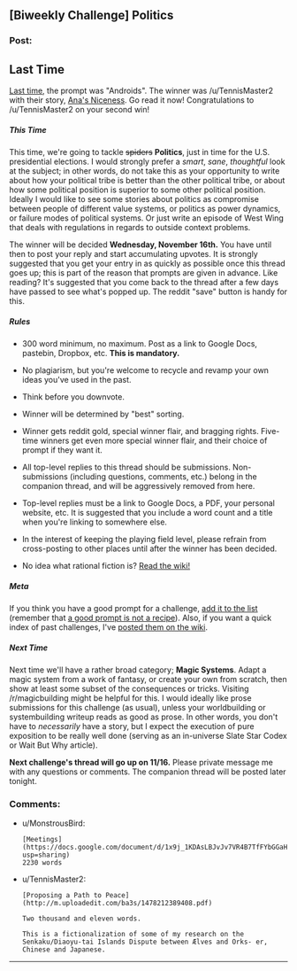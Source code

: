 ## [Biweekly Challenge] Politics

### Post:

## Last Time

[Last time,](https://www.reddit.com/r/rational/comments/58dfvg/biweekly_challenge_androids/?sort=confidence) the prompt was "Androids". The winner was /u/TennisMaster2 with their story, [Ana's Niceness](https://www.reddit.com/r/rational/comments/58dfvg/biweekly_challenge_androids/d90461s/). Go read it now! Congratulations to /u/TennisMaster2 on your second win!

##### This Time

This time, we're going to tackle ~~spiders~~ **Politics**, just in time for the U.S. presidential elections. I would strongly prefer a *smart*, *sane*, *thoughtful* look at the subject; in other words, do not take this as your opportunity to write about how your political tribe is better than the other political tribe, or about how some political position is superior to some other political position. Ideally I would like to see some stories about politics as compromise between people of different value systems, or politics as power dynamics, or failure modes of political systems. Or just write an episode of West Wing that deals with regulations in regards to outside context problems.

The winner will be decided **Wednesday, November 16th.** You have until then to post your reply and start accumulating upvotes. It is strongly suggested that you get your entry in as quickly as possible once this thread goes up; this is part of the reason that prompts are given in advance. Like reading? It's suggested that you come back to the thread after a few days have passed to see what's popped up. The reddit "save" button is handy for this.

##### Rules

* 300 word minimum, no maximum. Post as a link to Google Docs, pastebin, Dropbox, etc. **This is mandatory.**

* No plagiarism, but you're welcome to recycle and revamp your own ideas you've used in the past.

* Think before you downvote.

* Winner will be determined by "best" sorting.

* Winner gets reddit gold, special winner flair, and bragging rights. Five-time winners get even more special winner flair, and their choice of prompt if they want it.

* All top-level replies to this thread should be submissions. Non-submissions (including questions, comments, etc.) belong in the companion thread, and will be aggressively removed from here.

* Top-level replies must be a link to Google Docs, a PDF, your personal website, etc. It is suggested that you include a word count and a title when you're linking to somewhere else.

* In the interest of keeping the playing field level, please refrain from cross-posting to other places until after the winner has been decided.

* No idea what rational fiction is? [Read the wiki!](http://www.reddit.com/r/rational/wiki/index)

##### Meta

If you think you have a good prompt for a challenge, [add it to the list](https://docs.google.com/spreadsheets/d/1B6HaZc8FYkr6l6Q4cwBc9_-Yq1g0f_HmdHK5L1tbEbA/edit?usp=sharing) (remember that [a good prompt is not a recipe](http://www.reddit.com/r/WritingPrompts/wiki/prompts?src=RECIPE)). Also, if you want a quick index of past challenges, I've [posted them on the wiki](https://www.reddit.com/r/rational/wiki/weeklychallenge).

##### Next Time

Next time we'll have a rather broad category; **Magic Systems**. Adapt a magic system from a work of fantasy, or create your own from scratch, then show at least some subset of the consequences or tricks. Visiting /r/magicbuilding might be helpful for this. I would ideally like prose submissions for this challenge (as usual), unless your worldbuilding or systembuilding writeup reads as good as prose. In other words, you don't have to *necessarily* have a story, but I expect the execution of pure exposition to be really well done (serving as an in-universe Slate Star Codex or Wait But Why article).

**Next challenge's thread will go up on 11/16.** Please private message me with any questions or comments. The companion thread will be posted later tonight.

### Comments:

- u/MonstrousBird:
  ```
  [Meetings](https://docs.google.com/document/d/1x9j_1KDAsLBJvJv7VR4B7TfFYbGGaHqzbKdDuUALoDc/edit?usp=sharing)
  2230 words
  ```

- u/TennisMaster2:
  ```
  [Proposing a Path to Peace](http://m.uploadedit.com/ba3s/1478212389408.pdf)

  Two thousand and eleven words.

  This is a fictionalization of some of my research on the Senkaku/Diaoyu-tai Islands Dispute between Ælves and Orks- er, Chinese and Japanese.
  ```

---

